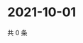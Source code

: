 # 2021-10-01

共 0 条

<!-- BEGIN -->
<!-- 最后更新时间 Fri Oct 01 2021 22:16:52 GMT+0800 (China Standard Time) -->

<!-- END -->

